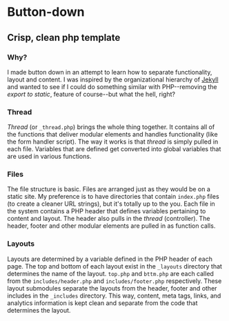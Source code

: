 Button-down
===========

Crisp, clean php template
----------------------------------------------------

### Why?
I made button down in an attempt to learn how to separate functionality, layout and content. I was inspired by the organizational hierarchy of [Jekyll](https://github.com/mojombo/jekyll) and wanted to see if I could do something similar with PHP--removing the *export to static*, feature of course--but what the hell, right?

### Thread
*Thread* (or `_thread.php`) brings the whole thing together. It contains all of the functions that deliver modular elements and handles functionality (like the form handler script). The way it works is that *thread* is simply pulled in each file. Variables that are defined get converted into global variables that are used in various functions.

### Files
The file structure is basic. Files are arranged just as they would be on a static site. My preference is to have directories that contain `index.php` files (to create a cleaner URL strings), but it's totally up to the you. Each file in the system contains a PHP header that defines variables pertaining to content and layout. The header also pulls in the *thread* (controller). The header, footer and other modular elements are pulled in as function calls. 

### Layouts
Layouts are determined by a variable defined in the PHP header of each page. The top and bottom of each layout exist in the `_layouts` directory that determines the name of the layout. `top.php` and `bttm.php` are each called from the `includes/header.php` and `includes/footer.php` respectively. These layout submodules separate the layouts from the header, footer and other includes in the `_includes` directory. This way, content, meta tags, links, and analytics information is kept clean and separate from the code that determines the layout.
